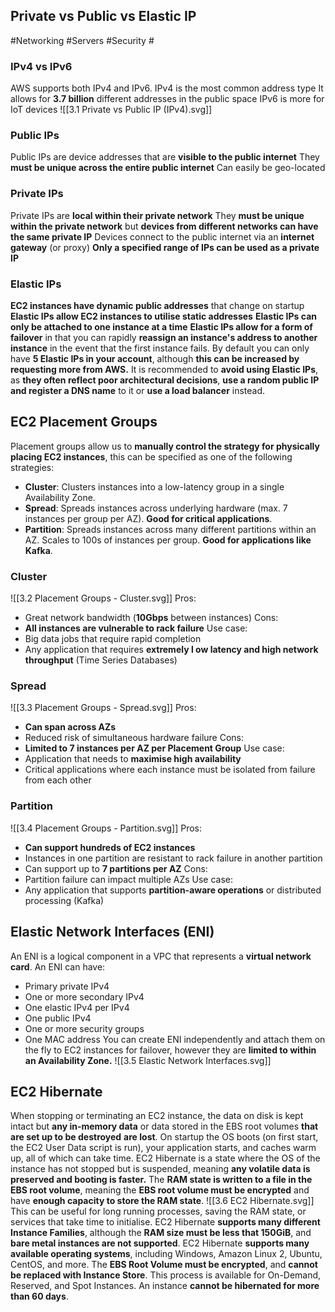 ## Private vs Public vs Elastic IP
#Networking #Servers #Security #
### IPv4 vs IPv6
AWS supports both IPv4 and IPv6.
IPv4 is the most common address type
It allows for **3.7 billion** different addresses in the public space
IPv6 is more for IoT devices
![[3.1 Private vs Public IP (IPv4).svg]]
### Public IPs
Public IPs are device addresses that are **visible to the public internet**
They **must be unique across the entire public internet**
Can easily be geo-located
### Private IPs
Private IPs are **local within their private network**
They **must be unique within the private network** but **devices from different networks can have the same private IP**
Devices connect to the public internet via an **internet gateway** (or proxy)
**Only a specified range of IPs can be used as a private IP**
### Elastic IPs
**EC2 instances have dynamic public addresses** that change on startup
**Elastic IPs allow EC2 instances to utilise static addresses**
**Elastic IPs can only be attached to one instance at a time**
**Elastic IPs allow for a form of failover** in that you can rapidly **reassign an instance's address to another instance** in the event that the first instance fails.
By default you can only have **5 Elastic IPs in your account**, although **this can be increased by requesting more from AWS.**
It is recommended to **avoid using Elastic IPs**, as **they often reflect poor architectural decisions**, **use a random public IP and register a DNS name** to it or **use a load balancer** instead.
## EC2 Placement Groups
Placement groups allow us to **manually control the strategy for physically placing EC2 instances**, this can be specified as one of the following strategies:
- **Cluster**: Clusters instances into a low-latency group in a single Availability Zone.
- **Spread**: Spreads instances across underlying hardware (max. 7 instances per group per AZ). **Good for critical applications**.
- **Partition**: Spreads instances across many different partitions within an AZ. Scales to 100s of instances per group. **Good for applications like Kafka**.
### Cluster
![[3.2 Placement Groups - Cluster.svg]]
Pros:
- Great network bandwidth (**10Gbps** between instances)
Cons:
- **All instances are vulnerable to rack failure**
Use case:
- Big data jobs that require rapid completion
- Any application that requires **extremely l ow latency and high network throughput** (Time Series Databases)
### Spread
![[3.3 Placement Groups - Spread.svg]]
Pros:
- **Can span across AZs**
- Reduced risk of simultaneous hardware failure
Cons:
- **Limited to 7 instances per AZ per Placement Group**
Use case:
- Application that needs to **maximise high availability**
- Critical applications where each instance must be isolated from failure from each other
### Partition
![[3.4 Placement Groups - Partition.svg]]
Pros:
- **Can support hundreds of EC2 instances**
- Instances in one partition are resistant to rack failure in another partition
- Can support up to **7 partitions per AZ**
Cons:
- Partition failure can impact multiple AZs
Use case:
- Any application that supports **partition-aware operations** or distributed processing (Kafka)
## Elastic Network Interfaces (ENI)
An ENI is a logical component in a VPC that represents a **virtual network card**.
An ENI can have:
- Primary private IPv4
- One or more secondary IPv4
- One elastic IPv4 per IPv4
- One public IPv4
- One or more security groups
- One MAC address
You can create ENI independently and attach them on the fly to EC2 instances for failover, however they are **limited to within an Availability Zone.**
![[3.5 Elastic Network Interfaces.svg]]
## EC2 Hibernate
When stopping or terminating an EC2 instance, the data on disk is kept intact but **any in-memory data** or data stored in the EBS root volumes **that are set up to be destroyed** **are lost**.
On startup the OS boots (on first start, the EC2 User Data script is run), your application starts, and caches warm up, all of which can take time.
EC2 Hibernate is a state where the OS of the instance has not stopped but is suspended, meaning **any volatile data is preserved and booting is faster.**
The **RAM state is written to a file in the EBS root volume**, meaning the **EBS root volume must be encrypted** and have **enough capacity to store the RAM state**.
![[3.6 EC2 Hibernate.svg]]
This can be useful for long running processes, saving the RAM state, or services that take time to initialise.
EC2 Hibernate **supports many different Instance Families**, although the **RAM size must be less that 150GiB**, and **bare metal instances are not supported**.
EC2 Hibernate **supports many available operating systems**, including Windows, Amazon Linux 2, Ubuntu, CentOS, and more.
The **EBS Root Volume must be encrypted**, and **cannot be replaced with Instance Store**.
This process is available for On-Demand, Reserved, and Spot Instances.
An instance **cannot be hibernated for more than 60 days**.
